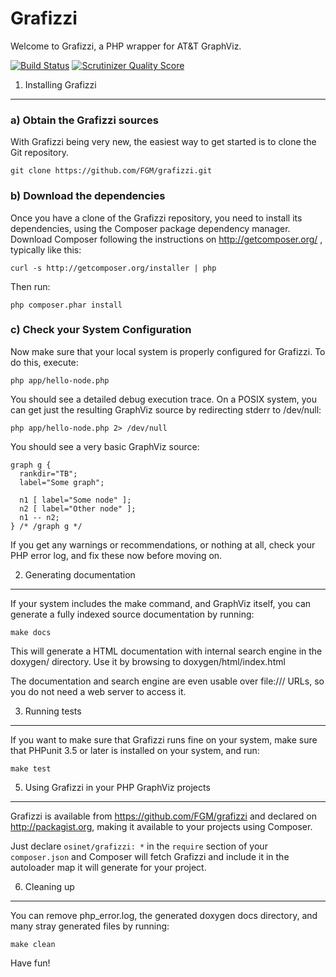 Grafizzi
========

Welcome to Grafizzi, a PHP wrapper for AT&T GraphViz.

[![Build Status](https://secure.travis-ci.org/FGM/grafizzi.png?branch=master)](http://travis-ci.org/FGM/grafizzi)
[![Scrutinizer Quality Score](https://scrutinizer-ci.com/g/FGM/grafizzi/badges/quality-score.png?s=95ce57b528611f1f89868672f04e3af65ba73801)](https://scrutinizer-ci.com/g/FGM/grafizzi/)

1) Installing Grafizzi
----------------------

### a) Obtain the Grafizzi sources

With Grafizzi being very new, the easiest way to get started is to clone the
Git repository.

    git clone https://github.com/FGM/grafizzi.git

### b) Download the dependencies

Once you have a clone of the Grafizzi repository, you need to install its
dependencies, using the Composer package dependency manager. Download Composer 
following the instructions on http://getcomposer.org/ , typically like this:

    curl -s http://getcomposer.org/installer | php

Then run:

    php composer.phar install
 
### c) Check your System Configuration

Now make sure that your local system is properly configured for Grafizzi. To do 
this, execute:

    php app/hello-node.php

You should see a detailed debug execution trace. On a POSIX system, you can get
just the resulting GraphViz source by redirecting stderr to /dev/null:

    php app/hello-node.php 2> /dev/null

You should see a very basic GraphViz source:

    graph g {
      rankdir="TB";
      label="Some graph";

      n1 [ label="Some node" ];
      n2 [ label="Other node" ];
      n1 -- n2;
    } /* /graph g */

If you get any warnings or recommendations, or nothing at all, check your PHP
error log, and fix these now before moving on.

2) Generating documentation
---------------------------

If your system includes the make command, and GraphViz itself, you can generate
a fully indexed source documentation by running:

    make docs
    
This will generate a HTML documentation with internal search engine in the 
doxygen/ directory. Use it by browsing to doxygen/html/index.html

The documentation and search engine are  even usable over file:/// URLs, so you
do not need a web server to access it.

3) Running tests
----------------

If you want to make sure that Grafizzi runs fine on your system, make sure 
that PHPunit 3.5 or later is installed on your system, and run:

    make test

5) Using Grafizzi in your PHP GraphViz projects
-----------------------------------------------

Grafizzi is available from https://github.com/FGM/grafizzi and declared
on http://packagist.org, making it available to your projects using Composer.

Just declare `osinet/grafizzi: *` in the `require` section of your 
`composer.json` and Composer will fetch Grafizzi and include it in the
autoloader map it will generate for your project.

6) Cleaning up
--------------

You can remove php_error.log, the generated doxygen docs directory, and many
stray generated files by running:

    make clean


Have fun!

